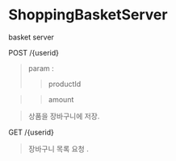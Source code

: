 # ShoppingBasketServer
basket server

POST  /{userid} 
>param :
>>productId

>>amount

>상품을 장바구니에 저장.
      
GET   /{userid}
>장바구니 목록 요청 .
 
